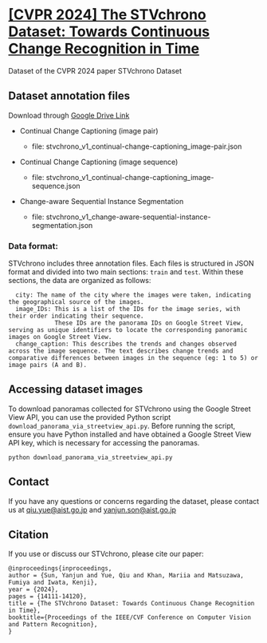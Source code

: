 # [[CVPR 2024] The STVchrono Dataset: Towards Continuous Change Recognition in Time](https://openaccess.thecvf.com/content/CVPR2024/papers/Sun_The_STVchrono_Dataset_Towards_Continuous_Change_Recognition_in_Time_CVPR_2024_paper.pdf)

Dataset of the CVPR 2024 paper STVchrono Dataset

## Dataset annotation files

Download through [Google Drive Link](https://drive.google.com/drive/folders/1CHXSSAh2C8RtSgeMnbem_7c9C5Uk6wTb?usp=sharing)

- Continual Change Captioning (image pair)
  - file: stvchrono_v1_continual-change-captioning_image-pair.json
    
- Continual Change Captioning (image sequence)
  - file: stvchrono_v1_continual-change-captioning_image-sequence.json

- Change-aware Sequential Instance Segmentation 
  - file: stvchrono_v1_change-aware-sequential-instance-segmentation.json 

### Data format:
STVchrono includes three annotation files. Each files is structured in JSON format and divided into two main sections: `train` and `test`. Within these sections, the data are organized as follows:

      city: The name of the city where the images were taken, indicating the geographical source of the images.
      image_IDs: This is a list of the IDs for the image series, with their order indicating their sequence. 
                 These IDs are the panorama IDs on Google Street View, serving as unique identifiers to locate the corresponding panoramic images on Google Street View.
      change_caption: This describes the trends and changes observed across the image sequence. The text describes change trends and comparative differences between images in the sequence (eg: 1 to 5) or image pairs (A and B).


## Accessing dataset images

To download panoramas collected for STVchrono using the Google Street View API, you can use the provided Python script `download_panorama_via_streetview_api.py`. 
Before running the script, ensure you have Python installed and have obtained a Google Street View API key, which is necessary for accessing the panoramas. 
```
python download_panorama_via_streetview_api.py
```

## Contact
If you have any questions or concerns regarding the dataset, please contact us at qiu.yue@aist.go.jp and yanjun.son@aist.go.jp


## Citation

If you use or discuss our STVchrono, please cite our paper:
```
@inproceedings{inproceedings,
author = {Sun, Yanjun and Yue, Qiu and Khan, Mariia and Matsuzawa, Fumiya and Iwata, Kenji},
year = {2024},
pages = {14111-14120},
title = {The STVchrono Dataset: Towards Continuous Change Recognition in Time},
booktitle={Proceedings of the IEEE/CVF Conference on Computer Vision and Pattern Recognition},
}
```
